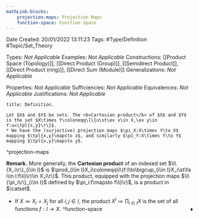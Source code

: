 ```yaml
---
mathLink-blocks:
    projection-maps: Projection Maps
    function-space: Function Space
---
```


<div class="topSpace"></div>

Date Created: 20/01/2022 13:11:23
Tags: #Type/Definition #Topic/Set_Theory

Types: <i>Not Applicable</i>
Examples: <i>Not Applicable</i> 
Constructions: [[Product Space (Topology)]], [[Direct Product (Group)]], [[Semidirect Product]], [[Direct Product (ring)]], [[Direct Sum (Module)]]
Generalizations: <i>Not Applicable</i> 

Properties: <i>Not Applicable</i>
Sufficiencies: <i>Not Applicable</i>
Equivalences: <i>Not Applicable</i>
Justifications: <i>Not Applicable</i>

``` ad-Definition
title: Definition.

Let $X$ and $Y$ be sets. The <b>Cartesian product</b> of $X$ and $Y$ is the set $X\times Y\coloneqq\l\{u\st\ex x\in X,\ex y\in Y:u=\tpl{x,y}\r\}$.
* We have the (surjective) projection maps $\pi_X:X\times Y\to X$ mapping $\tpl{x,y}\mapsto x$, and similarly $\pi_Y:X\times Y\to Y$ mapping $\tpl{x,y}\mapsto y$.

```
^projection-maps

<b>Remark.</b> More generally, the <b>Cartesian product</b> of an indexed set $\l\{X_i\r\}_{i\in I}$ is $\prod_{i\in I}X_i\coloneqq\l\{f:I\to\bigcup_{i\in I}X_i\st\fa i\in I:f\l(i\r)\in X_i\r\}$. This product, equipped with the projection maps $\l\{\pi_i\r\}_{i\in I}$ defined by $\pi_i:f\mapsto f\l(i\r)$, is a product in $\catset$.
* If $X\coloneqq X_i=X_j$ for all $i,j\in I$, the product $X^I\coloneqq\prod_{i\in I}X$ is the set of all functions $f:I\to X$.<span style="float:right;">$\blacklozenge$</span>
^function-space

